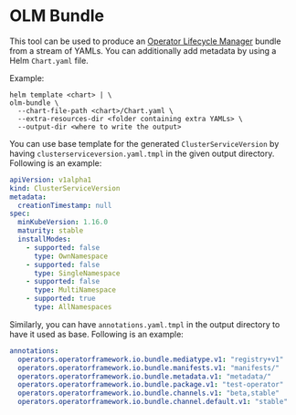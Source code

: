 # OLM Bundle

This tool can be used to produce an [Operator Lifecycle Manager](https://docs.openshift.com/container-platform/4.7/operators/understanding/olm-packaging-format.html)
bundle from a stream of YAMLs. You can additionally add metadata by using a Helm
`Chart.yaml` file.

Example:
```
helm template <chart> | \
olm-bundle \
  --chart-file-path <chart>/Chart.yaml \
  --extra-resources-dir <folder containing extra YAMLs> \
  --output-dir <where to write the output>
```

You can use base template for the generated `ClusterServiceVersion` by having
`clusterserviceversion.yaml.tmpl` in the given output directory. Following is an
example:
```yaml
apiVersion: v1alpha1
kind: ClusterServiceVersion
metadata:
  creationTimestamp: null
spec:
  minKubeVersion: 1.16.0
  maturity: stable
  installModes:
    - supported: false
      type: OwnNamespace
    - supported: false
      type: SingleNamespace
    - supported: false
      type: MultiNamespace
    - supported: true
      type: AllNamespaces
```

Similarly, you can have `annotations.yaml.tmpl` in the output directory to have
it used as base. Following is an example:
```yaml
annotations:
  operators.operatorframework.io.bundle.mediatype.v1: "registry+v1"
  operators.operatorframework.io.bundle.manifests.v1: "manifests/"
  operators.operatorframework.io.bundle.metadata.v1: "metadata/"
  operators.operatorframework.io.bundle.package.v1: "test-operator"
  operators.operatorframework.io.bundle.channels.v1: "beta,stable"
  operators.operatorframework.io.bundle.channel.default.v1: "stable"
```